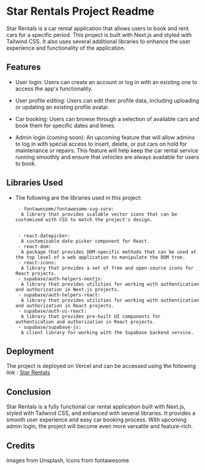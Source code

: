 # Star Rentals Project Readme

Star Rentals is a car rental application that allows users to book and rent cars for a specific period. This project is built with Next.js and styled with Tailwind CSS. It also uses several additional libraries to enhance the user experience and functionality of the application.

## Features

- User login:
  Users can create an account or log in with an existing one to access the app's functionality.

- User profile editing:
  Users can edit their profile data, including uploading or updating an existing profile avatar.

- Car booking:
  Users can browse through a selection of available cars and book them for specific dates and times.

- Admin login (coming soon):
  An upcoming feature that will allow admins to log in with special access to insert, delete, or put cars on hold for maintenance or repairs. This feature will help keep the car rental service running smoothly and ensure that vehicles are always available for users to book.

## Libraries Used

- The following are the libraries used in this project:

       - fontawesome/fontawesome-svg-core:
        A library that provides scalable vector icons that can be customized with CSS to match the project's design.


       - react-datepicker:
        A customizable date picker component for React.
       - react-dom:
        A package that provides DOM-specific methods that can be used at the top level of a web application to manipulate the DOM tree.
       - react-icons:
        A library that provides a set of free and open-source icons for React projects.
       - supabase/auth-helpers-nextjs:
        A library that provides utilities for working with authentication and authorization in Next.js projects.
       - supabase/auth-helpers-react:
        A library that provides utilities for working with authentication and authorization in React projects.
       - supabase/auth-ui-react:
        A library that provides pre-built UI components for authentication and authorization in React projects.
       - supabase/supabase-js:
        A client library for working with the Supabase backend service.

## Deployment

The project is deployed on Vercel and can be accessed using the following link : [Star Rentals](https://star-rentals.vercel.app/)

## Conclusion

Star Rentals is a fully functional car rental application built with Next.js, styled with Tailwind CSS, and enhanced with several libraries. It provides a smooth user experience and easy car booking process. With upcoming admin login, the project will become even more versatile and feature-rich.

## Credits

Images from Unsplash, Icons from fontawesome
